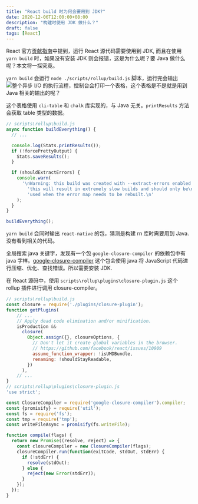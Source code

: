 ```yaml
---
title: "React build 时为何会要用到 JDK?"
date: 2020-12-06T12:00:00+08:00
description: "构建时使用 JDK 做什么？"
draft: false
tags: [React]
---
```


React 官方[贡献指南](https://reactjs.org/docs/how-to-contribute.html#contribution-prerequisites)中提到，运行 React 源代码需要使用到 JDK, 而且在使用 `yarn build` 时，如果没有安装 JDK 则会报错，这是为什么呢？要 Java 做什么呢？本文将一探究竟。

`yarn build` 会运行 `node ./scripts/rollup/build.js` 脚本，运行完会输出 ![整个异步 I/O 的执行流程](/posts/img/Snipaste_2020-12-06_18-08-44)，控制台会打印一个表格，这个表格是不是就是用到 Java 相关的输出的呢？

这个表格使用 `cli-table` 和 `chalk` 库实现的，与 Java 无关。`printResults` 方法会获取 table 类型的数据。
```js
// scripts\rollup\build.js
async function buildEverything() {
  // ...

  console.log(Stats.printResults());
  if (!forcePrettyOutput) {
    Stats.saveResults();
  }

  if (shouldExtractErrors) {
    console.warn(
      '\nWarning: this build was created with --extract-errors enabled.\n' +
        'this will result in extremely slow builds and should only be\n' +
        'used when the error map needs to be rebuilt.\n'
    );
  }
}

buildEverything();
```

`yarn build` 会同时输出 `react-native` 的包，猜测是构建 rn 库时需要用到 Java. 没有看到相关的代码。

全局搜索 java 关键字，发现有一个包 `google-closure-compiler` 的依赖包中有 java 字样。[google-closure-compiler](https://developers.google.com/closure/compiler/docs/gettingstarted_app) 这个包会使用 java 将 JavaScript 代码进行压缩、优化、查找错误。所以需要安装 JDK.

在 React 源码中，使用 `scripts\rollup\plugins\closure-plugin.js` 这个 rollup 插件进行调用 closure-compiler。
```js
// scripts\rollup\build.js
const closure = require('./plugins/closure-plugin');
function getPlugins(
    // ...
    // Apply dead code elimination and/or minification.
    isProduction &&
      closure(
        Object.assign({}, closureOptions, {
          // Don't let it create global variables in the browser.
          // https://github.com/facebook/react/issues/10909
          assume_function_wrapper: !isUMDBundle,
          renaming: !shouldStayReadable,
        })
      ),
    // ...
}
// scripts\rollup\plugins\closure-plugin.js
'use strict';

const ClosureCompiler = require('google-closure-compiler').compiler;
const {promisify} = require('util');
const fs = require('fs');
const tmp = require('tmp');
const writeFileAsync = promisify(fs.writeFile);

function compile(flags) {
  return new Promise((resolve, reject) => {
    const closureCompiler = new ClosureCompiler(flags);
    closureCompiler.run(function(exitCode, stdOut, stdErr) {
      if (!stdErr) {
        resolve(stdOut);
      } else {
        reject(new Error(stdErr));
      }
    });
  });
}
```